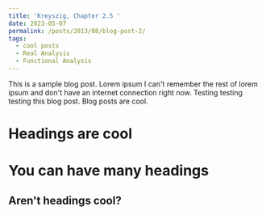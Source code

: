 ```yaml
---
title: 'Kreyszig, Chapter 2.5 '
date: 2023-05-07
permalink: /posts/2013/08/blog-post-2/
tags:
  - cool posts
  - Real Analysis
  - Functional Analysis
---
```


This is a sample blog post. Lorem ipsum I can't remember the rest of lorem ipsum and don't have an internet connection right now. Testing testing testing this blog post. Blog posts are cool.

Headings are cool
======

You can have many headings
======

Aren't headings cool?
------